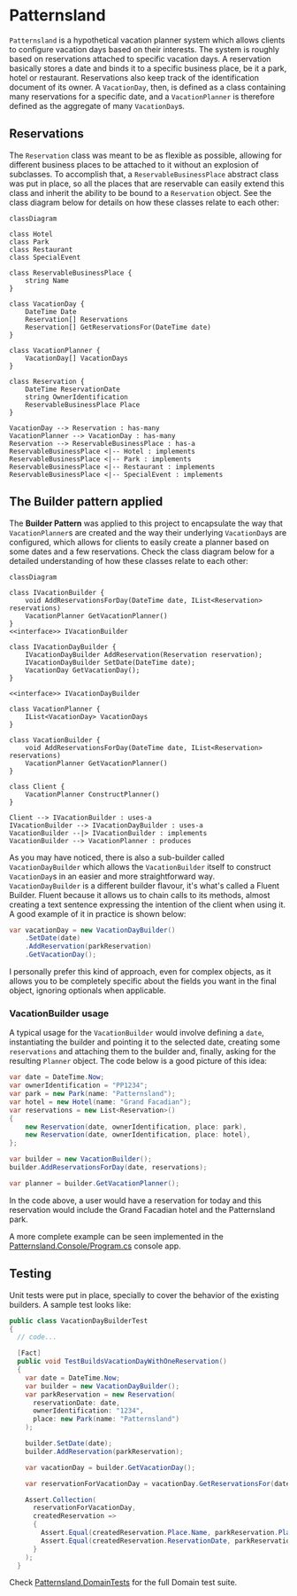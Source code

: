 # Patternsland

`Patternsland` is a hypothetical vacation planner system which allows clients to configure vacation days based on their interests. The system is roughly based on reservations attached to specific vacation days. A reservation basically stores a date and binds it to a specific business place, be it a park, hotel or restaurant. Reservations also keep track of the identification document of its owner. A `VacationDay`, then, is defined as a class containing many reservations for a specific date, and a `VacationPlanner` is therefore defined as the aggregate of many `VacationDay`s.

## Reservations

The `Reservation` class was meant to be as flexible as possible, allowing for different business places to be attached to it without an explosion of subclasses. To accomplish that, a `ReservableBusinessPlace` abstract class was put in place, so all the places that are reservable can easily extend this class and inherit the ability to be bound to a `Reservation` object. See the class diagram below for details on how these classes relate to each other:

```mermaid
classDiagram

class Hotel
class Park
class Restaurant
class SpecialEvent

class ReservableBusinessPlace {
    string Name
}

class VacationDay {
    DateTime Date
    Reservation[] Reservations
    Reservation[] GetReservationsFor(DateTime date)
}

class VacationPlanner {
    VacationDay[] VacationDays
}

class Reservation {
    DateTime ReservationDate
    string OwnerIdentification
    ReservableBusinessPlace Place
}

VacationDay --> Reservation : has-many
VacationPlanner --> VacationDay : has-many
Reservation --> ReservableBusinessPlace : has-a
ReservableBusinessPlace <|-- Hotel : implements
ReservableBusinessPlace <|-- Park : implements
ReservableBusinessPlace <|-- Restaurant : implements
ReservableBusinessPlace <|-- SpecialEvent : implements
```

## The Builder pattern applied

The **Builder Pattern** was applied to this project to encapsulate the way that `VacationPlanner`s are created and the way their underlying `VacationDay`s are configured, which allows for clients to easily create a planner based on some dates and a few reservations. Check the class diagram below for a detailed understanding of how these classes relate to each other:

```mermaid
classDiagram

class IVacationBuilder {
    void AddReservationsForDay(DateTime date, IList<Reservation> reservations)
    VacationPlanner GetVacationPlanner()
}
<<interface>> IVacationBuilder

class IVacationDayBuilder {
    IVacationDayBuilder AddReservation(Reservation reservation);
    IVacationDayBuilder SetDate(DateTime date);
    VacationDay GetVacationDay();
}

<<interface>> IVacationDayBuilder

class VacationPlanner {
    IList<VacationDay> VacationDays
}

class VacationBuilder {
    void AddReservationsForDay(DateTime date, IList<Reservation> reservations)
    VacationPlanner GetVacationPlanner()
}

class Client {
    VacationPlanner ConstructPlanner()
}

Client --> IVacationBuilder : uses-a
IVacationBuilder --> IVacationDayBuilder : uses-a
VacationBuilder --|> IVacationBuilder : implements
VacationBuilder --> VacationPlanner : produces
```

As you may have noticed, there is also a sub-builder called `VacationDayBuilder` which allows the `VacationBuilder` itself to construct `VacationDay`s in an easier and more straightforward way. `VacationDayBuilder` is a different builder flavour, it's what's called a Fluent Builder. Fluent because it allows us to chain calls to its methods, almost creating a text sentence expressing the intention of the client when using it. A good example of it in practice is shown below:

```csharp
var vacationDay = new VacationDayBuilder()
    .SetDate(date)
    .AddReservation(parkReservation)
    .GetVacationDay();
```

I personally prefer this kind of approach, even for complex objects, as it allows you to be completely specific about the fields you want in the final object, ignoring optionals when applicable.

### VacationBuilder usage

A typical usage for the `VacationBuilder` would involve defining a `date`, instantiating the builder and pointing it to the selected date, creating some `reservations` and attaching them to the builder and, finally, asking for the resulting `Planner` object. The code below is a good picture of this idea:

```csharp
var date = DateTime.Now;
var ownerIdentification = "PP1234";
var park = new Park(name: "Patternsland");
var hotel = new Hotel(name: "Grand Facadian");
var reservations = new List<Reservation>()
{
    new Reservation(date, ownerIdentification, place: park),
    new Reservation(date, ownerIdentification, place: hotel),
};

var builder = new VacationBuilder();
builder.AddReservationsForDay(date, reservations);

var planner = builder.GetVacationPlanner();
```

In the code above, a user would have a reservation for today and this reservation would include the Grand Facadian hotel and the Patternsland park.

A more complete example can be seen implemented in the [Patternsland.Console/Program.cs](./Patternsland.Console/Program.cs) console app.

## Testing

Unit tests were put in place, specially to cover the behavior of the existing builders. A sample test looks like:

```csharp
public class VacationDayBuilderTest
{
  // code...

  [Fact]
  public void TestBuildsVacationDayWithOneReservation()
  {
    var date = DateTime.Now;
    var builder = new VacationDayBuilder();
    var parkReservation = new Reservation(
      reservationDate: date,
      ownerIdentification: "1234",
      place: new Park(name: "Patternsland")
    );

    builder.SetDate(date);
    builder.AddReservation(parkReservation);

    var vacationDay = builder.GetVacationDay();

    var reservationForVacationDay = vacationDay.GetReservationsFor(date);

    Assert.Collection(
      reservationForVacationDay,
      createdReservation =>
      {
        Assert.Equal(createdReservation.Place.Name, parkReservation.Place.Name);
        Assert.Equal(createdReservation.ReservationDate, parkReservation.ReservationDate);
      }
    );
  }
```

Check [Patternsland.DomainTests](./Patternsland.DomainTests/) for the full Domain test suite.
